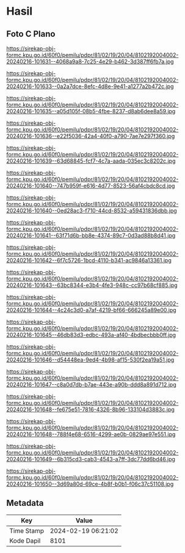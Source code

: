 # Hasil

## Foto C Plano

https://sirekap-obj-formc.kpu.go.id/60f0/pemilu/pdpr/81/02/19/20/04/8102192004002-20240216-101631--4068a9a8-7c25-4e29-b462-3d387ff6fb7a.jpg

https://sirekap-obj-formc.kpu.go.id/60f0/pemilu/pdpr/81/02/19/20/04/8102192004002-20240216-101633--0a2a7dce-8efc-4d8e-9e41-a1277a2b472c.jpg

https://sirekap-obj-formc.kpu.go.id/60f0/pemilu/pdpr/81/02/19/20/04/8102192004002-20240216-101635--a05d105f-08b5-4fbe-8237-d8ab6dee8a59.jpg

https://sirekap-obj-formc.kpu.go.id/60f0/pemilu/pdpr/81/02/19/20/04/8102192004002-20240216-101636--e22f5036-42a4-40f0-a790-7ae7e297f360.jpg

https://sirekap-obj-formc.kpu.go.id/60f0/pemilu/pdpr/81/02/19/20/04/8102192004002-20240216-101639--63d68845-fcf7-4c7a-aada-035ec3c8202c.jpg

https://sirekap-obj-formc.kpu.go.id/60f0/pemilu/pdpr/81/02/19/20/04/8102192004002-20240216-101640--747b959f-e616-4d77-8523-56af4cbdc8cd.jpg

https://sirekap-obj-formc.kpu.go.id/60f0/pemilu/pdpr/81/02/19/20/04/8102192004002-20240216-101640--0ed28ac3-f710-44cd-8532-a59431836dbb.jpg

https://sirekap-obj-formc.kpu.go.id/60f0/pemilu/pdpr/81/02/19/20/04/8102192004002-20240216-101641--63f71d6b-bb8e-4374-89c7-0d3ad88b8d41.jpg

https://sirekap-obj-formc.kpu.go.id/60f0/pemilu/pdpr/81/02/19/20/04/8102192004002-20240216-101642--6f7c5726-1bcd-4110-b341-ac9846a13361.jpg

https://sirekap-obj-formc.kpu.go.id/60f0/pemilu/pdpr/81/02/19/20/04/8102192004002-20240216-101643--63bc8344-e3b4-4fe3-948c-cc97b68cf885.jpg

https://sirekap-obj-formc.kpu.go.id/60f0/pemilu/pdpr/81/02/19/20/04/8102192004002-20240216-101644--4c24c3d0-a7af-4219-bf66-666245a89e00.jpg

https://sirekap-obj-formc.kpu.go.id/60f0/pemilu/pdpr/81/02/19/20/04/8102192004002-20240216-101645--46db83d3-edbc-493a-af40-4bdbecbbb0ff.jpg

https://sirekap-obj-formc.kpu.go.id/60f0/pemilu/pdpr/81/02/19/20/04/8102192004002-20240216-101646--d54448ea-9ed4-4b98-af15-530f2ea19a51.jpg

https://sirekap-obj-formc.kpu.go.id/60f0/pemilu/pdpr/81/02/19/20/04/8102192004002-20240216-101647--c8a0d7db-b7ae-443e-a90b-ddd8a891d712.jpg

https://sirekap-obj-formc.kpu.go.id/60f0/pemilu/pdpr/81/02/19/20/04/8102192004002-20240216-101648--fe675e51-7816-4326-8b96-133104d3883c.jpg

https://sirekap-obj-formc.kpu.go.id/60f0/pemilu/pdpr/81/02/19/20/04/8102192004002-20240216-101648--788f4e68-6516-4299-ae0b-0829ae97e551.jpg

https://sirekap-obj-formc.kpu.go.id/60f0/pemilu/pdpr/81/02/19/20/04/8102192004002-20240216-101649--6b315cd3-cab3-4543-a7ff-3dc77dd6bd46.jpg

https://sirekap-obj-formc.kpu.go.id/60f0/pemilu/pdpr/81/02/19/20/04/8102192004002-20240216-101650--3d69a80d-69ce-4b8f-b0b1-f06c37c51108.jpg


## Metadata

| Key        | Value               |
| ---------- | ------------------- |
| Time Stamp | 2024-02-19 06:21:02 |
| Kode Dapil | 8101                |



